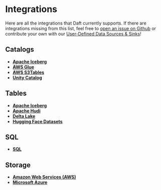# Integrations

Here are all the integrations that Daft currently supports. If there are integrations missing from this list, feel free to [open an issue on Github](https://github.com/Eventual-Inc/Daft/issues) or contribute your own with our [User-Defined Data Sources & Sinks](io/index.md#user-defined)!


## Catalogs

<div class="grid cards" markdown>

- [**Apache Iceberg**](io/iceberg.md)
- [**AWS Glue**](catalogs/glue.md)
- [**AWS S3Tables**](catalogs/s3tables.md)
- [**Unity Catalog**](catalogs/unity_catalog.md)

</div>

## Tables

<div class="grid cards" markdown>

- [**Apache Iceberg**](io/iceberg.md)
- [**Apache Hudi**](io/hudi.md)
- [**Delta Lake**](io/delta_lake.md)
- [**Hugging Face Datasets**](io/huggingface.md)
<!-- - [**LanceDB**](io/lancedb.md) -->

</div>

## SQL

<div class="grid cards" markdown>

- [**SQL**](io/sql.md)

</div>

## Storage

<div class="grid cards" markdown>

- [**Amazon Web Services (AWS)**](io/aws.md)
- [**Microsoft Azure**](io/azure.md)
<!-- - [**Google Cloud Storage**](io/gcs.md) -->

</div>
